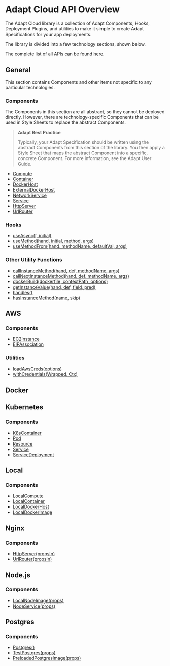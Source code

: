 # Adapt Cloud API Overview

The Adapt Cloud library is a collection of Adapt Components, Hooks,
Deployment Plugins, and utilities to make it simple to create Adapt Specifications for your app deployments.

The library is divided into a few technology sections, shown below.

The complete list of all APIs can be found [here](./cloud.md).

## General

This section contains Components and other items not specific to any particular technologies.

### Components

The Components in this section are all abstract, so they cannot be deployed directly.
However, there are technology-specific Components that can be used in Style Sheets to replace the abstract Components.

> **Adapt Best Practice**
>
> Typically, your Adapt Specification should be written using the abstract Components from this section of the library.
> You then apply a Style Sheet that maps the abstract Component into a specific, concrete Component.
> For more information, see the Adapt User Guide.

- [Compute](./cloud.compute.md)
- [Container](./cloud.container.md)
- [DockerHost](./cloud.dockerhost.md)
- [ExternalDockerHost](./cloud.externaldockerhost.md)
- [NetworkService](./cloud.networkservice.md)
- [Service](./cloud.service.md)
- [HttpServer](./cloud.http.httpserver.md)
- [UrlRouter](./cloud.http.urlrouter.md)

### Hooks

- [useAsync(f, initial)](./cloud.useasync.md)
- [useMethod(hand, initial, method, args)](./cloud.usemethod.md)
- [useMethodFrom(hand, methodName, defaultVal, args)](./cloud.usemethodfrom.md)

### Other Utility Functions
- [callInstanceMethod(hand, def, methodName, args)](./cloud.callinstancemethod.md)
- [callNextInstanceMethod(hand, def, methodName, args)](./cloud.callnextinstancemethod.md)
- [dockerBuild(dockerfile, contextPath, options)](./cloud.dockerbuild.md)
- [getInstanceValue(hand, def, field, pred)](./cloud.getinstancevalue.md)
- [handles()](./cloud.handles.md)
- [hasInstanceMethod(name, skip)](./cloud.hasinstancemethod.md)


## AWS

### Components

- [EC2Instance](./cloud.aws.ec2instance.md)
- [EIPAssociation](./cloud.aws.eipassociation.md)

### Utilities
- [loadAwsCreds(options)](./cloud.aws.loadawscreds.md)
- [withCredentials(Wrapped, Ctx)](./cloud.aws.withcredentials.md)

## Docker

## Kubernetes

### Components
- [K8sContainer](./cloud.k8s.k8scontainer.md)
- [Pod](./cloud.k8s.pod.md)
- [Resource](./cloud.k8s.resource.md)
- [Service](./cloud.k8s.service.md)
- [ServiceDeployment](./cloud.k8s.servicedeployment.md)

## Local

### Components
- [LocalCompute](./cloud.localcompute.md)
- [LocalContainer](./cloud.localcontainer.md)
- [LocalDockerHost](./cloud.localdockerhost.md)
- [LocalDockerImage](./cloud.localdockerimage.md)

## Nginx

### Components
- [HttpServer(propsIn)](./cloud.nginx.httpserver.md)
- [UrlRouter(propsIn)](./cloud.nginx.urlrouter.md)

## Node.js

### Components
- [LocalNodeImage(props)](./cloud.nodejs.localnodeimage.md)
- [NodeService(props)](./cloud.nodejs.nodeservice.md)

## Postgres
### Components
- [Postgres()](./cloud.postgres.postgres.md)
- [TestPostgres(props)](./cloud.postgres.testpostgres.md)
- [PreloadedPostgresImage(props)](./cloud.postgres.preloadedpostgresimage.md)

